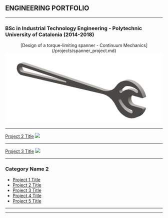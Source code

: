## ENGINEERING PORTFOLIO

---

### BSc in Industrial Technology Engineering - Polytechnic University of Catalonia (2014-2018)

<center> [Design of a torque-limiting spanner - Continuum Mechanics](/projects/spanner_project.md) </center>
<img src="images/Spanner_cover.png?raw=true"/>

---
[Project 2 Title](/pdf/sample_presentation.pdf)
<img src="images/dummy_thumbnail.jpg?raw=true"/>

---
[Project 3 Title](http://example.com/)
<img src="images/dummy_thumbnail.jpg?raw=true"/>

---

### Category Name 2

- [Project 1 Title](http://example.com/)
- [Project 2 Title](http://example.com/)
- [Project 3 Title](http://example.com/)
- [Project 4 Title](http://example.com/)
- [Project 5 Title](http://example.com/)

---




---
<!-- Remove above link if you don't want to attibute -->
